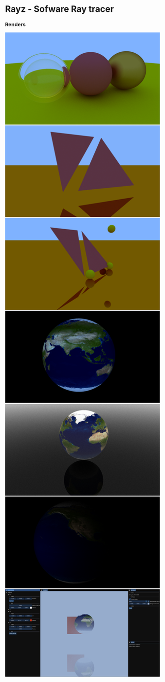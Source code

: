# Rayz - Sofware Ray tracer

### Renders

![](renders/1.png)
![](renders/3.png)
![](renders/4.png)
![](renders/5.png)
![](renders/6.png)
![](renders/7.png)
![](renders/ui.png)
